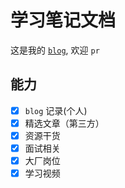 # 学习笔记文档

这是我的 [`blog`](), 欢迎 `pr`

## 能力

- [x] `blog` 记录(个人)
- [x] 精选文章（第三方）
- [x] 资源干货
- [x] 面试相关
- [x] 大厂岗位
- [x] 学习视频
